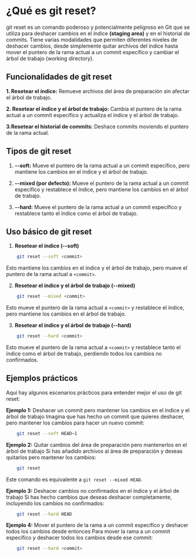 # ¿Qué es git reset?
git reset es un comando poderoso y potencialmente peligroso en Git que se utiliza para deshacer cambios en el índice **(staging area)** y en el historial de commits. Tiene varias modalidades que permiten diferentes niveles de deshacer cambios, desde simplemente quitar archivos del índice hasta mover el puntero de la rama actual a un commit específico y cambiar el árbol de trabajo (working directory).

## Funcionalidades de git reset
**1. Resetear el índice:** Remueve archivos del área de preparación sin afectar el árbol de trabajo.

**2. Resetear el índice y el árbol de trabajo:** Cambia el puntero de la rama actual a un commit específico y actualiza el índice y el árbol de trabajo.

**3.Resetear el historial de commits:** Deshace commits moviendo el puntero de la rama actual.

## Tipos de git reset
1. **--soft:** Mueve el puntero de la rama actual a un commit específico, pero mantiene los cambios en el índice y el árbol de trabajo.

2. **--mixed (por defecto):** Mueve el puntero de la rama actual a un commit específico y restablece el índice, pero mantiene los cambios en el árbol de trabajo.

3. **--hard:** Mueve el puntero de la rama actual a un commit específico y restablece tanto el índice como el árbol de trabajo.

## Uso básico de git reset
1. **Resetear el índice (--soft)**

```sh
    git reset --soft <commit>
```

Esto mantiene los cambios en el índice y el árbol de trabajo, pero mueve el puntero de la rama actual a ``<commit>``.

2. **Resetear el índice y el árbol de trabajo (--mixed)**

```sh
    git reset --mixed <commit>
```

Esto mueve el puntero de la rama actual a ``<commit>`` y restablece el índice, pero mantiene los cambios en el árbol de trabajo.

3. **Resetear el índice y el árbol de trabajo (--hard)**

```sh
    git reset --hard <commit>
```

Esto mueve el puntero de la rama actual a ``<commit>`` y restablece tanto el índice como el árbol de trabajo, perdiendo todos los cambios no confirmados.

## Ejemplos prácticos
Aquí hay algunos escenarios prácticos para entender mejor el uso de git reset:

**Ejemplo 1:** Deshacer un commit pero mantener los cambios en el índice y el árbol de trabajo
Imagina que has hecho un commit que quieres deshacer, pero mantener los cambios para hacer un nuevo commit:

```sh
    git reset --soft HEAD~1
```

**Ejemplo 2:** Quitar cambios del área de preparación pero mantenerlos en el árbol de trabajo
Si has añadido archivos al área de preparación y deseas quitarlos pero mantener los cambios:

```sh
    git reset
```

Este comando es equivalente a ``git reset --mixed HEAD``.

**Ejemplo 3:** Deshacer cambios no confirmados en el índice y el árbol de trabajo
Si has hecho cambios que deseas deshacer completamente, incluyendo los cambios no confirmados:

```sh
    git reset --hard HEAD
```

**Ejemplo 4:** Mover el puntero de la rama a un commit específico y deshacer todos los cambios desde entonces
Para mover la rama a un commit específico y deshacer todos los cambios desde ese commit:

```sh
    git reset --hard <commit>
```

